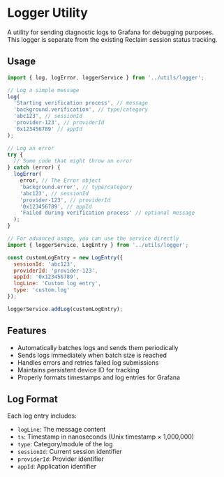 # Logger Utility

A utility for sending diagnostic logs to Grafana for debugging purposes. This logger is separate from the existing Reclaim session status tracking.

## Usage

```javascript
import { log, logError, loggerService } from '../utils/logger';

// Log a simple message
log(
  'Starting verification process', // message
  'background.verification', // type/category
  'abc123', // sessionId
  'provider-123', // providerId
  '0x123456789' // appId
);

// Log an error
try {
  // Some code that might throw an error
} catch (error) {
  logError(
    error, // The Error object
    'background.error', // type/category
    'abc123', // sessionId
    'provider-123', // providerId
    '0x123456789', // appId
    'Failed during verification process' // optional message
  );
}

// For advanced usage, you can use the service directly
import { loggerService, LogEntry } from '../utils/logger';

const customLogEntry = new LogEntry({
  sessionId: 'abc123',
  providerId: 'provider-123',
  appId: '0x123456789',
  logLine: 'Custom log entry',
  type: 'custom.log'
});

loggerService.addLog(customLogEntry);
```

## Features

- Automatically batches logs and sends them periodically
- Sends logs immediately when batch size is reached
- Handles errors and retries failed log submissions
- Maintains persistent device ID for tracking
- Properly formats timestamps and log entries for Grafana

## Log Format

Each log entry includes:
- `logLine`: The message content
- `ts`: Timestamp in nanoseconds (Unix timestamp × 1,000,000)
- `type`: Category/module of the log
- `sessionId`: Current session identifier
- `providerId`: Provider identifier
- `appId`: Application identifier 